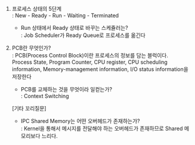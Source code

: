 1. 프로세스 상태의 5단계  
: New - Ready - Run - Waiting - Terminated  
	- Run 상태에서 Ready 상태로 바꾸는 스케쥴러는?  
	: Job Scheduler가 Ready Queue로 프로세스를 옮긴다

2. PCB란 무엇인가?  
: PCB(Process Control Block)이란 프로세스의 정보를 담는 블럭이다.  
  Process State, Program Counter, CPU register, CPU scheduling information, Memory-management information, I/O status information을 저장한다
	- PCB를 교체하는 것을 무엇이라 일컫는가?  
	: Context Switching
	
	
	[기타 꼬리질문]  
	- IPC Shared Memory는 어떤 오버헤드가 존재하는가?  
	  : Kernel을 통해서 메시지를 전달해야 하는 오버헤드가 존재하므로 Shared 메모리보다 느리다.
	  
	
